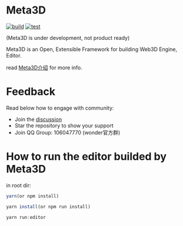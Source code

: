 # Meta3D

[![build](https://github.com/Wonder-Technology/Meta3D/workflows/CI/badge.svg)](https://github.com/Wonder-Technology/Meta3D/actions) 
[![test](https://codecov.io/github/Wonder-Technology/Meta3D/coverage.svg?branch=master)](https://codecov.io/github/Wonder-Technology/Meta3D?branch=master) 

(Meta3D is under development, not product ready)

Meta3D is an Open, Extensible Framework for building Web3D Engine, Editor.

read [Meta3D介绍](https://www.yuque.com/docs/share/4c56226d-ffc6-4e8e-8d94-6dfa230d74fb) for more info.

# Feedback

Read below how to engage with community:

- Join the [discussion](https://github.com/Wonder-Technology/Meta3D/discussions)
- Star the repository to show your support
- Join QQ Group: 106047770    (wonder官方群)


# How to run the editor builded by Meta3D

in root dir:
```js
yarn(or npm install)

yarn install(or npm run install)

yarn run:editor
```